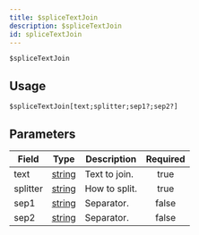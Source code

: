 ```yaml
---
title: $spliceTextJoin
description: $spliceTextJoin
id: spliceTextJoin
---
```


`$spliceTextJoin`

## Usage

```aoi
$spliceTextJoin[text;splitter;sep1?;sep2?]
```

## Parameters

| Field    | Type                                                                                              | Description   | Required |
| -------- | ------------------------------------------------------------------------------------------------- | ------------- | :------: |
| text     | [string](https://developer.mozilla.org/en-US/docs/Web/JavaScript/Reference/Global_Objects/String) | Text to join. |   true   |
| splitter | [string](https://developer.mozilla.org/en-US/docs/Web/JavaScript/Reference/Global_Objects/String) | How to split. |   true   |
| sep1     | [string](https://developer.mozilla.org/en-US/docs/Web/JavaScript/Reference/Global_Objects/String) | Separator.    |  false   |
| sep2     | [string](https://developer.mozilla.org/en-US/docs/Web/JavaScript/Reference/Global_Objects/String) | Separator.    |  false   |
